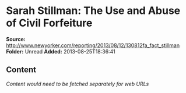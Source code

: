 # Sarah Stillman: The Use and Abuse of Civil Forfeiture

**Source:** http://www.newyorker.com/reporting/2013/08/12/130812fa_fact_stillman
**Folder:** Unread
**Added:** 2013-08-25T18:36:41




## Content
*Content would need to be fetched separately for web URLs*
